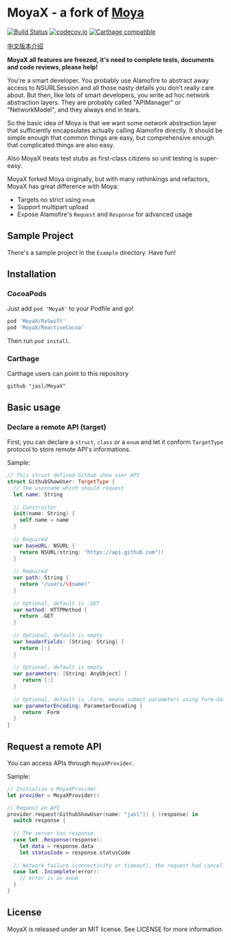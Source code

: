 MoyaX - a fork of [Moya](https://github.com/Moya/Moya)
====

[![Build Status](https://travis-ci.org/jasl/MoyaX.svg?branch=master)](https://travis-ci.org/jasl/MoyaX)
[![codecov.io](https://codecov.io/github/jasl/MoyaX/coverage.svg?branch=master)](https://codecov.io/github/jasl/MoyaX?branch=master)
[![Carthage compatible](https://img.shields.io/badge/Carthage-compatible-4BC51D.svg?style=flat)](https://github.com/Carthage/Carthage)

[中文版本介绍](Readme_zh.md)

**MoyaX all features are freezed, it's need to complete tests, documents and code reviews, please help!**

You're a smart developer. You probably use Alamofire to abstract away access to NSURLSession and all those nasty details you don't really care about. But then, like lots of smart developers, you write ad hoc network abstraction layers. They are probably called "APIManager" or "NetworkModel", and they always end in tears.

So the basic idea of Moya is that we want some network abstraction layer that sufficiently encapsulates actually calling Alamofire directly. It should be simple enough that common things are easy, but comprehensive enough that complicated things are also easy.

Also MoyaX treats test stubs as first-class citizens so unit testing is super-easy.

MoyaX forked Moya originally, but with many rethinkings and refactors, MoyaX has great difference with Moya:

- Targets no strict using `enum`
- Support multipart upload
- Expose Alamofire's `Request` and `Response` for advanced usage

## Sample Project

There's a sample project in the `Example` directory. Have fun!


## Installation

### CocoaPods

Just add `pod 'MoyaX'` to your Podfile and go!

```rb
pod 'MoyaX/RxSwift'
pod 'MoyaX/ReactiveCocoa'
```

Then run `pod install`.

### Carthage

Carthage users can point to this repository

```
github "jasl/MoyaX"
```

## Basic usage

### Declare a remote API (target)

First, you can declare a `struct`, `class` or a `enum` and let it conform `TargetType` protocol to store remote API's informations.

Sample:
```swift
// This struct defined Github show user API
struct GithubShowUser: TargetType {
  // The username which should request
  let name: String
  
  // Constructor
  init(name: String) {
    self.name = name
  }
  
  // Required
  var baseURL: NSURL {
    return NSURL(string: "https://api.github.com")!
  }
  
  // Required
  var path: String {
    return "/users/\(name)"
  }
  
  // Optional, default is .GET
  var method: HTTPMethod {
    return .GET
  }
  
  // Optional, default is empty
  var headerFields: [String: String] {
    return [:]
  }
  
  // Optional, default is empty
  var parameters: [String: AnyObject] {
  	 return [:]
  }
  
  // Optional, default is .Form, means submit parameters using form-data
  var parameterEncoding: ParameterEncoding {
  	 return .Form
  }
}
```

## Request a remote API

You can access APIs through `MoyaXProvider`.

Sample:
```swift
// Initialize a MoyaXProvider
let provider = MoyaXProvider()

// Request an API
provider.request(GithubShowUser(name: "jasl")) { (response) in
  switch response {
  
  // The server has response
  case let .Response(response):
    let data = response.data
    let statusCode = response.statusCode
    
  // Network failure (connectivity or timeout), the request had cancelled or aborted or other unexpect errors goes here
  case let .Incomplete(error):
    // error is an enum
  }
}
```

## License

MoyaX is released under an MIT license. See LICENSE for more information.

